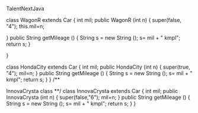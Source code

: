 TalentNextJava

class WagonR extends Car { int mil; public WagonR (int n) { super(false, "4"); this.mil=n;

} public String getMileage () { String s = new String (); s= mil + " kmpl"; return s; }

}

class HondaCity extends Car { int mil; public HondaCity (int n) { super(true, "4"); mil=n; } public String getMileage () { String s = new String (); s= mil + " kmpl"; return s; } } /**

InnovaCrysta class **/ class InnovaCrysta extends Car { int mil; public InnovaCrysta (int n) { super(false,"6"); mil=n; } public String getMileage () { String s = new String (); s= mil + " kmpl"; return s; }
}
